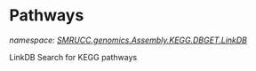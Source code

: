 ﻿# Pathways
_namespace: [SMRUCC.genomics.Assembly.KEGG.DBGET.LinkDB](./index.md)_

LinkDB Search for KEGG pathways




